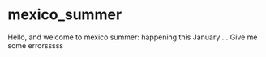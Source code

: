 # mexico_summer

Hello, and welcome to mexico summer:
happening this January ...
Give me some errorsssss
